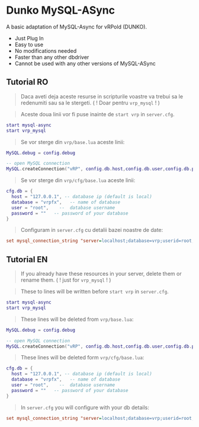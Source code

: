 # Dunko MySQL-ASync

A basic adaptation of MySQL-Async for vRPold (DUNKO).

* Just Plug In
* Easy to use
* No modifications needed
* Faster than any other dbdriver
* Cannot be used with any other versions of MySQL-ASync

## Tutorial RO

> Daca aveti deja aceste resurse in scripturile voastre va trebui sa le redenumiti sau sa le stergeti. ( ! Doar pentru `vrp_mysql` ! )

> Aceste doua linii vor fi puse inainte de `start vrp` in `server.cfg`.

```lua
start mysql-async
start vrp_mysql
```

> Se vor sterge din `vrp/base.lua` aceste linii:

```lua
MySQL.debug = config.debug
```

```lua
-- open MySQL connection
MySQL.createConnection("vRP", config.db.host,config.db.user,config.db.password,config.db.database)
```

> Se vor sterge din `vrp/cfg/base.lua` aceste linii:

```lua
cfg.db = {
  host = "127.0.0.1", -- database ip (default is local)
  database = "vrpfx",   -- name of database
  user = "root",    --  database username
  password = ""   -- password of your database
}
```
> Configuram in `server.cfg` cu detalii bazei noastre de date:

```cfg
set mysql_connection_string "server=localhost;database=vrp;userid=root;password="
```

## Tutorial EN

> If you already have these resources in your server, delete them or rename them. ( ! just for `vrp_mysql` ! )

> These to lines will be written before `start vrp` in `server.cfg`.

```lua
start mysql-async
start vrp_mysql
```

> These lines will be deleted from `vrp/base.lua`:

```lua
MySQL.debug = config.debug
```

```lua
-- open MySQL connection
MySQL.createConnection("vRP", config.db.host,config.db.user,config.db.password,config.db.database)
```

> These lines will be deleted form `vrp/cfg/base.lua`:

```lua
cfg.db = {
  host = "127.0.0.1", -- database ip (default is local)
  database = "vrpfx",   -- name of database
  user = "root",    --  database username
  password = ""   -- password of your database
}
```
> In `server.cfg` you will configure with your db details:

```cfg
set mysql_connection_string "server=localhost;database=vrp;userid=root;password="
```
